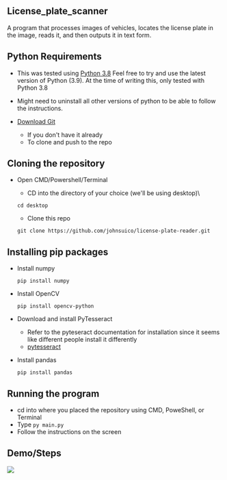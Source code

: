 ## License_plate_scanner
A program that processes images of vehicles, locates the license plate in the image, reads it, and then outputs it in text form.

## Python Requirements
- This was tested using [Python 3.8](https://www.python.org/downloads/release/python-380/)
Feel free to try and use the latest version of Python (3.9). At the time of writing this, only tested with Python 3.8

- Might need to uninstall all other versions of python to be able to follow the instructions.

- [Download Git](https://git-scm.com/downloads)
  - If you don't have it already
  - To clone and push to the repo

## Cloning the repository
- Open CMD/Powershell/Terminal
  - CD into the directory of your choice (we'll be using desktop)\

  ``` cd desktop ```
  - Clone this repo

  ``` git clone https://github.com/johnsuico/license-plate-reader.git ```

## Installing pip packages
- Install numpy

  ``` pip install numpy ```

- Install OpenCV

  ``` pip install opencv-python ```
- Download and install PyTesseract
  - Refer to the pyteseract documentation for installation since it seems like different people install it differently
  - [pytesseract](https://pypi.org/project/pytesseract/)
  
- Install pandas

  ` pip install pandas `
  
## Running the program
- cd into where you placed the repository using CMD, PoweShell, or Terminal
- Type `py main.py`
- Follow the instructions on the screen

## Demo/Steps
![](demo_images/1_starting_image.PNG)

